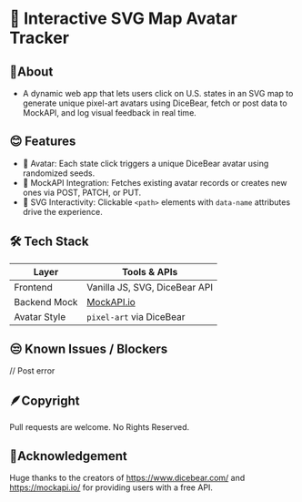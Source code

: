# 📍 Interactive SVG Map Avatar Tracker

## 📎About

- A dynamic web app that lets users click on U.S. states in an SVG map to generate unique pixel-art avatars using DiceBear, fetch or post data to MockAPI, and log visual feedback in real time.

## 😊 Features

- 🎨 Avatar: Each state click triggers a unique DiceBear avatar using randomized seeds.
- 🧠 MockAPI Integration: Fetches existing avatar records or creates new ones via POST, PATCH, or PUT.
- 🧭 SVG Interactivity: Clickable `<path>` elements with `data-name` attributes drive the experience.



## 🛠️ Tech Stack

| Layer        | Tools & APIs                                 |
|--------------|----------------------------------------------|
| Frontend     | Vanilla JS, SVG, DiceBear API                |
| Backend Mock | [MockAPI.io](https://mockapi.io)             |
| Avatar Style | `pixel-art` via DiceBear                     |



## 😒 Known Issues / Blockers

// Post error


## 🪶Copyright

Pull requests are welcome. No Rights Reserved.


## 🤩Acknowledgement

Huge thanks to the creators of https://www.dicebear.com/ and https://mockapi.io/ for providing users with a free API.
